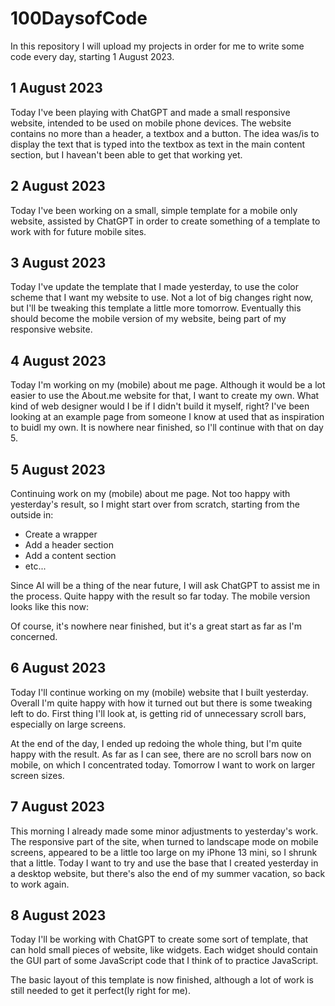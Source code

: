 # 100DaysofCode

In this repository I will upload my projects in order for me to write some code every day, starting 1 August 2023.

## 1 August 2023
Today I've been playing with ChatGPT and made a small responsive website, intended to be used on mobile phone devices. The website contains no more than a header, a textbox and a button. The idea was/is to display the text that is typed into the textbox as text in the main content section, but I havean't been able to get that working yet.

## 2 August 2023
Today I've been working on a small, simple template for a mobile only website, assisted by ChatGPT in order to create something of a template to work with for future mobile sites.

## 3 August 2023
Today I've update the template that I made yesterday, to use the color scheme that I want my website to use. Not a lot of big changes right now, but I'll be tweaking this template a little more tomorrow. Eventually this should become the mobile version of my website, being part of my responsive website.

## 4 August 2023
Today I'm working on my (mobile) about me page. Although it would be a lot easier to use the About.me website for that, I want to create my own. What kind of web designer would I be if I didn't build it myself, right? I've been looking at an example page from someone I know at used that as inspiration to buidl my own.
It is nowhere near finished, so I'll continue with that on day 5.

## 5 August 2023
Continuing work on my (mobile) about me page. Not too happy with yesterday's result, so I might start over from scratch, starting from the outside in:
- Create a wrapper
- Add a header section
- Add a content section
- etc...

Since AI will be a thing of the near future, I will ask ChatGPT to assist me in the process.
Quite happy with the result so far today.  The mobile version looks like this now:


Of course, it's nowhere near finished, but it's a great start as far as I'm concerned.

## 6 August 2023
Today I'll continue working on my (mobile) website that I built yesterday. Overall I'm quite happy with how it turned out but there is some tweaking left to do.
First thing I'll look at, is getting rid of unnecessary scroll bars, especially on large screens.

At the end of the day, I ended up redoing the whole thing, but I'm quite happy with the result. As far as I can see, there are no scroll bars now on mobile, on which I concentrated today.
Tomorrow I want to work on larger screen sizes.

## 7 August 2023
This morning I already made some minor adjustments to yesterday's work. The responsive part of the site, when turned to landscape mode
on mobile screens, appeared to be a little too large on my iPhone 13 mini, so I shrunk that a little.
Today I want to try and use the base that I created yesterday in a desktop website, but there's also the end of my summer 
vacation, so back to work again.

## 8 August 2023
Today I'll be working with ChatGPT to create some sort of template, that can hold small pieces of website, like widgets. Each widget should contain the GUI part of some 
JavaScript code that I think of to practice JavaScript.

The basic layout of this template is now finished, although a lot of work is still needed to get it perfect(ly right for me).
